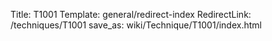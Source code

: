Title: T1001
Template: general/redirect-index
RedirectLink: /techniques/T1001
save_as: wiki/Technique/T1001/index.html